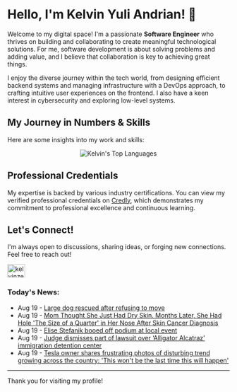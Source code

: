 # Hello, I'm Kelvin Yuli Andrian! 👋

Welcome to my digital space! I'm a passionate **Software Engineer** who thrives on building and collaborating to create meaningful technological solutions. For me, software development is about solving problems and adding value, and I believe that collaboration is key to achieving great things.

I enjoy the diverse journey within the tech world, from designing efficient backend systems and managing infrastructure with a DevOps approach, to crafting intuitive user experiences on the frontend. I also have a keen interest in cybersecurity and exploring low-level systems.

## My Journey in Numbers & Skills

Here are some insights into my work and skills:

<p align="center">
  <img src="https://github-readme-stats.vercel.app/api/top-langs/?username=kelvinzer0&layout=compact&theme=radical" alt="Kelvin's Top Languages" />
</p>

## Professional Credentials

My expertise is backed by various industry certifications. You can view my verified professional credentials on [Credly](https://www.credly.com/users/kelvin-yuli-andrian/badges), which demonstrates my commitment to professional excellence and continuous learning.

## Let's Connect!

I'm always open to discussions, sharing ideas, or forging new connections. Feel free to reach out!

<p align="left">
    <a href="https://linkedin.com/in/kelvinzero" target="blank"><img align="center" src="https://cdn.jsdelivr.net/npm/simple-icons@3.0.1/icons/linkedin.svg" alt="kelvinzero" height="30" width="40" /></a>
</p>

### Today's News:

<!-- feed start -->
- Aug 19 - [Large dog rescued after refusing to move](https://www.yahoo.com/news/articles/large-dog-rescued-refusing-move-152545076.html)
- Aug 19 - [Mom Thought She Just Had Dry Skin. Months Later, She Had Hole 'The Size of a Quarter' in Her Nose After Skin Cancer Diagnosis](https://www.yahoo.com/news/articles/mom-thought-she-just-had-150427195.html)
- Aug 19 - [Elise Stefanik booed off podium at local event](https://www.yahoo.com/news/articles/elise-stefanik-booed-off-podium-142139845.html)
- Aug 19 - [Judge dismisses part of lawsuit over ‘Alligator Alcatraz’ immigration detention center](https://www.yahoo.com/news/articles/judge-dismisses-part-lawsuit-over-114338528.html)
- Aug 19 - [Tesla owner shares frustrating photos of disturbing trend growing across the country: 'This won't be the last time this will happen'](https://www.yahoo.com/lifestyle/articles/tesla-owner-shares-frustrating-photos-112000961.html)
<!-- feed end -->

---

Thank you for visiting my profile!

